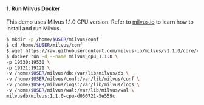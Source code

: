 #### 1. Run Milvus Docker

This demo uses Milvus 1.1.0 CPU version. Refer to [milvus.io](https://milvus.io/docs/v1.1.0/milvus_docker-cpu.md) to learn how to install and run Milvus.

```bash
$ mkdir -p /home/$USER/milvus/conf
$ cd /home/$USER/milvus/conf
$ wget https://raw.githubusercontent.com/milvus-io/milvus/v1.1.0/core/conf/demo/server_config.yaml
$ docker run -d --name milvus_cpu_1.1.0 \
-p 19530:19530 \
-p 19121:19121 \
-v /home/$USER/milvus/db:/var/lib/milvus/db \
-v /home/$USER/milvus/conf:/var/lib/milvus/conf \
-v /home/$USER/milvus/logs:/var/lib/milvus/logs \
-v /home/$USER/milvus/wal:/var/lib/milvus/wal \
milvusdb/milvus:1.1.0-cpu-d050721-5e559c
```

